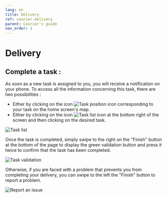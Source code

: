 ```yaml
---
lang: en
title: Delivery
ref: courier-delivery
parent: Courier's guide
nav_order: 1
---
```


# Delivery

## Complete a task :

As soon as a new task is assigned to you, you will receive a notification on your phone. To access all the information concerning this task, there are two possibilities :

- Either by clicking on the icon ![Task position icon](/assets/images/geoloc_icone.png) corresponding to your task on the home screen's map.
- Either by clicking on the icon ![Task list icon](/assets/images/list_icon.png) at the bottom right of the screen and then clicking on the desired task.

![Task list](/assets/images/task_list_en.png)

Once the task is completed, simply swipe to the right on the "Finish" button at the bottom of the page to display the green validation button and press it twice to confirm that the task has been completed.

![Task validation](/assets/images/task_validation_en.png)

Otherwise, if you are faced with a problem that prevents you from completing your delivery, you can swipe to the left the "Finish" button to report a problem.

![Report an issue](/assets/images/task_issue_en.png)
